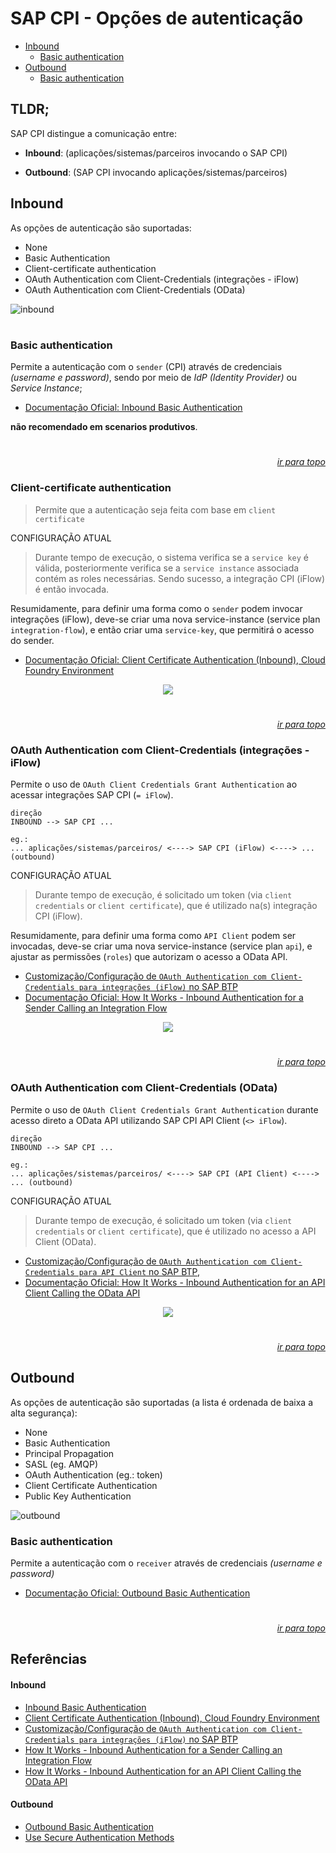# SAP CPI - Opções de autenticação

* [Inbound](#inbound)
  - [Basic authentication](#)
* [Outbound](#outbound)
  - [Basic authentication](#)


## TLDR;

SAP CPI distingue a comunicação entre: 

- **Inbound**: (aplicações/sistemas/parceiros invocando o SAP CPI)

- **Outbound**: (SAP CPI invocando aplicações/sistemas/parceiros)


## **Inbound**

As opções de autenticação são suportadas:

- None
- Basic Authentication
- Client-certificate authentication
- OAuth Authentication com Client-Credentials (integrações - iFlow)
- OAuth Authentication com Client-Credentials (OData)

![inbound](.images/img-inbound.png)

#

### Basic authentication

Permite a autenticação com o `sender` (CPI) através de credenciais _(username e password)_, sendo por meio de _IdP (Identity Provider)_ ou  _Service Instance_;

- [Documentação Oficial: Inbound Basic Authentication](https://help.sap.com/docs/CLOUD_INTEGRATION/368c481cd6954bdfa5d0435479fd4eaf/2c4c2d98e9de4b92a3b3af2ba9483909.html?locale=en-US)

**não recomendado em scenarios produtivos**.

#

_<p align="right"><a href='#cpi'>ir para topo</a></p>_


### Client-certificate authentication

> Permite que a autenticação seja feita com base em `client certificate`

CONFIGURAÇÃO ATUAL

> Durante tempo de execução, o sistema verifica se a `service key` é válida, posteriormente verifica se a `service instance` associada contém as roles necessárias. Sendo sucesso, a integração CPI (iFlow) é então invocada.

Resumidamente, para definir uma forma como o `sender` podem invocar integrações (iFlow), deve-se criar uma nova service-instance (service plan `integration-flow`), e então criar uma `service-key`, que permitirá o acesso do sender.

- [Documentação Oficial: Client Certificate Authentication (Inbound), Cloud Foundry Environment](https://help.sap.com/docs/CLOUD_INTEGRATION/368c481cd6954bdfa5d0435479fd4eaf/4ec61924d4464473a92eb3e78c8a0ae2.html?locale=en-US)

<p align="center">
<img src=".images/img-01-1.png">
</p>

#

_<p align="right"><a href='#cpi'>ir para topo</a></p>_


### OAuth Authentication com Client-Credentials (integrações - iFlow)

Permite o uso de `OAuth Client Credentials Grant Authentication` ao acessar integrações SAP CPI (`= iFlow`).

```text
direção 
INBOUND --> SAP CPI ...

eg.: 
... aplicações/sistemas/parceiros/ <----> SAP CPI (iFlow) <----> ... (outbound)
```

CONFIGURAÇÃO ATUAL

> Durante tempo de execução, é solicitado um token (via `client credentials` or `client certificate`), que é utilizado na(s) integração CPI (iFlow).

Resumidamente, para definir uma forma como `API Client` podem ser invocadas, deve-se criar uma nova service-instance (service plan `api`), e ajustar as permissões (`roles`) que autorizam o acesso a OData API.

- [Customização/Configuração de `OAuth Authentication com Client-Credentials para integrações (iFlow)` no SAP BTP](https://help.sap.com/docs/CLOUD_INTEGRATION/368c481cd6954bdfa5d0435479fd4eaf/6c052ce62b27449385d3e75aeeb08f05.html?locale=en-US)
- [Documentação Oficial: How It Works - Inbound Authentication for a Sender Calling an Integration Flow](https://help.sap.com/docs/CLOUD_INTEGRATION/368c481cd6954bdfa5d0435479fd4eaf/b9df72445c644c76b9ab76cad6015b5f.html?locale=en-US#how-it-works---inbound-authentication-for-a-sender-calling-an-integration-flow)

<p align="center">
<img src=".images/img-01-2.png">
</p>


#

_<p align="right"><a href='#cpi'>ir para topo</a></p>_


### OAuth Authentication com Client-Credentials (OData)

Permite o uso de `OAuth Client Credentials Grant Authentication` durante acesso direto a OData API utilizando SAP CPI API Client (`<> iFlow`).

```text
direção 
INBOUND --> SAP CPI ...

eg.: 
... aplicações/sistemas/parceiros/ <----> SAP CPI (API Client) <----> ... (outbound)
```

CONFIGURAÇÃO ATUAL

> Durante tempo de execução, é solicitado um token (via `client credentials` or `client certificate`), que é utilizado no acesso a API Client (OData).

- [Customização/Configuração de `OAuth Authentication com Client-Credentials para API Client` no SAP BTP](https://help.sap.com/docs/CLOUD_INTEGRATION/368c481cd6954bdfa5d0435479fd4eaf/20e26a837a8449c4b8b934b07f71cb76.html?locale=en-US),
- [Documentação Oficial: How It Works - Inbound Authentication for an API Client Calling the OData API](https://help.sap.com/docs/CLOUD_INTEGRATION/368c481cd6954bdfa5d0435479fd4eaf/b9df72445c644c76b9ab76cad6015b5f.html?locale=en-US#how-it-works---inbound-authentication-for-an-api-client-calling-the-odata-api)

<p align="center">
<img src=".images/img-01-3.png">
</p>

#

_<p align="right"><a href='#cpi'>ir para topo</a></p>_


<!-- 
### Certificate
 - Via _Service Instance_;
 - Via _Integration Flow_;

#

_<p align="right"><a href='#cpi'>ir para topo</a></p>_
-->

## Outbound

As opções de autenticação são suportadas (a lista é ordenada de baixa a alta segurança):

- None
- Basic Authentication
- Principal Propagation
- SASL (eg. AMQP)
- OAuth Authentication (eg.: token)
- Client Certificate Authentication
- Public Key Authentication

![outbound](.images/img-outbound.png)

### Basic authentication

Permite a autenticação com o `receiver` através de credenciais _(username e password)_

- [Documentação Oficial: Outbound Basic Authentication](https://help.sap.com/docs/CLOUD_INTEGRATION/368c481cd6954bdfa5d0435479fd4eaf/a5d77b12ff16483c965cce936aa1b698.html?locale=en-US)

#

_<p align="right"><a href='#cpi'>ir para topo</a></p>_

## Referências

#### Inbound

- [Inbound Basic Authentication](https://help.sap.com/docs/CLOUD_INTEGRATION/368c481cd6954bdfa5d0435479fd4eaf/2c4c2d98e9de4b92a3b3af2ba9483909.html?locale=en-US)
- [Client Certificate Authentication (Inbound), Cloud Foundry Environment](https://help.sap.com/docs/CLOUD_INTEGRATION/368c481cd6954bdfa5d0435479fd4eaf/4ec61924d4464473a92eb3e78c8a0ae2.html?locale=en-US)
- [Customização/Configuração de `OAuth Authentication com Client-Credentials para integrações (iFlow)` no SAP BTP](https://help.sap.com/docs/CLOUD_INTEGRATION/368c481cd6954bdfa5d0435479fd4eaf/6c052ce62b27449385d3e75aeeb08f05.html?locale=en-US)
- [How It Works - Inbound Authentication for a Sender Calling an Integration Flow](https://help.sap.com/docs/CLOUD_INTEGRATION/368c481cd6954bdfa5d0435479fd4eaf/b9df72445c644c76b9ab76cad6015b5f.html?locale=en-US#how-it-works---inbound-authentication-for-a-sender-calling-an-integration-flow)
- [How It Works - Inbound Authentication for an API Client Calling the OData API](https://help.sap.com/docs/CLOUD_INTEGRATION/368c481cd6954bdfa5d0435479fd4eaf/b9df72445c644c76b9ab76cad6015b5f.html?locale=en-US#how-it-works---inbound-authentication-for-an-api-client-calling-the-odata-api)

#### Outbound 

- [Outbound Basic Authentication](https://help.sap.com/docs/CLOUD_INTEGRATION/368c481cd6954bdfa5d0435479fd4eaf/a5d77b12ff16483c965cce936aa1b698.html?locale=en-US)
- [Use Secure Authentication Methods](https://help.sap.com/docs/CLOUD_INTEGRATION/368c481cd6954bdfa5d0435479fd4eaf/3d46d45ab3b34581bebf9dddfafe47d5.html)